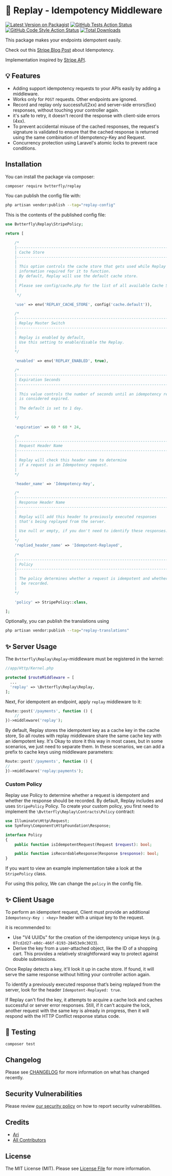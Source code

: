 
# 🔄 Replay - Idempotency Middleware

[![Latest Version on Packagist](https://img.shields.io/packagist/v/bvtterfly/replay.svg?style=flat-square)](https://packagist.org/packages/bvtterfly/replay)
[![GitHub Tests Action Status](https://img.shields.io/github/workflow/status/bvtterfly/replay/run-tests?label=tests)](https://github.com/bvtterfly/replay/actions?query=workflow%3Arun-tests+branch%3Amain)
[![GitHub Code Style Action Status](https://img.shields.io/github/workflow/status/bvtterfly/replay/Check%20&%20fix%20styling?label=code%20style)](https://github.com/bvtterfly/replay/actions?query=workflow%3A"Check+%26+fix+styling"+branch%3Amain)
[![Total Downloads](https://img.shields.io/packagist/dt/bvtterfly/replay.svg?style=flat-square)](https://packagist.org/packages/bvtterfly/replay)

This package makes your endpoints idempotent easily.

Check out this [Stripe Blog Post](https://stripe.com/blog/idempotency) about Idempotency.

Implementation inspired by [Stripe API](https://stripe.com/docs/api/idempotent_requests).

## 💡 Features

- Adding support idempotency requests to your APIs easily by adding a middleware.
- Works only for `POST` requests. Other endpoints are ignored.
- Record and replay only successful(2xx) and server-side errors(5xx) responses, without touching your controller again.
- it's safe to retry, it doesn't record the response with client-side errors (4xx).
- To prevent accidental misuse of the cached responses, the request's signature is validated to ensure that the cached response is returned using the same combination of Idempotency-Key and Request.
- Concurrency protection using Laravel's atomic locks to prevent race conditions.

## Installation

You can install the package via composer:

```bash
composer require bvtterfly/replay
```

You can publish the config file with:

```bash
php artisan vendor:publish --tag="replay-config"
```

This is the contents of the published config file:

```php
use Bvtterfly\Replay\StripePolicy;

return [

    /*
    |--------------------------------------------------------------------------
    | Cache Store
    |--------------------------------------------------------------------------
    |
    | This option controls the cache store that gets used while Replay will store the
    | information required for it to function.
    | By default, Replay will use the default cache store.
    |
    | Please see config/cache.php for the list of all available Cache Stores.
    |
     */

    'use' => env('REPLAY_CACHE_STORE', config('cache.default')),

    /*
    |--------------------------------------------------------------------------
    | Replay Master Switch
    |--------------------------------------------------------------------------
    |
    | Replay is enabled by default,
    | Use this setting to enable/disable the Replay.
    |
    */

    'enabled' => env('REPLAY_ENABLED', true),

    /*
    |--------------------------------------------------------------------------
    | Expiration Seconds
    |--------------------------------------------------------------------------
    |
    | This value controls the number of seconds until an idempotency response
    | is considered expired.
    |
    | The default is set to 1 day.
    |
    */

    'expiration' => 60 * 60 * 24,

    /*
    |--------------------------------------------------------------------------
    | Request Header Name
    |--------------------------------------------------------------------------
    |
    | Replay will check this header name to determine
    | if a request is an Idempotency request.
    |
    */

    'header_name' => 'Idempotency-Key',

    /*
    |--------------------------------------------------------------------------
    | Response Header Name
    |--------------------------------------------------------------------------
    |
    | Replay will add this header to previously executed responses
    | that's being replayed from the server.
    |
    | Use null or empty, if you don't need to identify these responses.
    |
    */
    'replied_header_name' => 'Idempotent-Replayed',
    
    /*
    |--------------------------------------------------------------------------
    | Policy
    |--------------------------------------------------------------------------
    |
    | The policy determines whether a request is idempotent and whether the response should
    |  be recorded.
    |
    */

    'policy' => StripePolicy::class,

];
```

Optionally, you can publish the translations using

```bash
php artisan vendor:publish --tag="replay-translations"
```

## ✨ Server Usage

The `Bvtterfly\Replay\Replay`-middleware must be registered in the kernel:
```php
//app/Http/Kernel.php

protected $routeMiddleware = [
  ...
  'replay' => \Bvtterfly\Replay\Replay,
];
```
Next, For idempotent an endpoint, apply `replay` middleware to it:
```php
Route::post('/payments', function () {
    //
})->middleware('replay');
```
By default, Replay stores the idempotent key as a cache key in the cache store, So all routes with replay middleware share the same cache key with an idempotent key. It's Okay to store it this way in most cases, but in some scenarios, we just need to separate them. In these scenarios, we can add a prefix to cache keys using middleware parameters:

```php
Route::post('/payments', function () {
//
})->middleware('replay:payments');
```

### Custom Policy

Replay use Policy to determine whether a request is idempotent and whether the response should be recorded. By default, Replay includes and uses `StripePolicy` Policy.
To create your custom policy, you first need to implement the `\Bvtterfly\Replay\Contracts\Policy` contract:

```php
use Illuminate\Http\Request;
use Symfony\Component\HttpFoundation\Response;

interface Policy
{
    public function isIdempotentRequest(Request $request): bool;

    public function isRecordableResponse(Response $response): bool;
}
```
If you want to view an example implementation take a look at the `StripePolicy` class.

For using this policy, We can change the `policy` in the config file.

## ✨ Client Usage

To perform an idempotent request, Client must provide an additional `Idempotency-Key : <key>` header with a unique key to the request.

it is recommended to:
- Use "V4 UUIDs" for the creation of the idempotency unique keys (e.g. `07cd2d27-e0dc-466f-8193-28453e9c3023`).
- Derive the key from a user-attached object, like the ID of a shopping cart. This provides a relatively straightforward way to protect against double submissions.

Once Replay detects a key, it'll look it up in cache store. If found, it will serve the same response without hitting your controller action again.

To identify a previously executed response that’s being replayed from the server, look for the header `Idempotent-Replayed: true`.

If Replay can't find the key, it attempts to acquire a cache lock and caches successful or server error responses. Still, if it can't acquire the lock, another request with the same key is already in progress, then it will respond with the HTTP Conflict response status code.

## 🧪 Testing

```bash
composer test
```

## Changelog

Please see [CHANGELOG](CHANGELOG.md) for more information on what has changed recently.

## Security Vulnerabilities

Please review [our security policy](../../security/policy) on how to report security vulnerabilities.

## Credits

- [Ari](https://github.com/bvtterfly)
- [All Contributors](../../contributors)

## License

The MIT License (MIT). Please see [License File](LICENSE.md) for more information.
